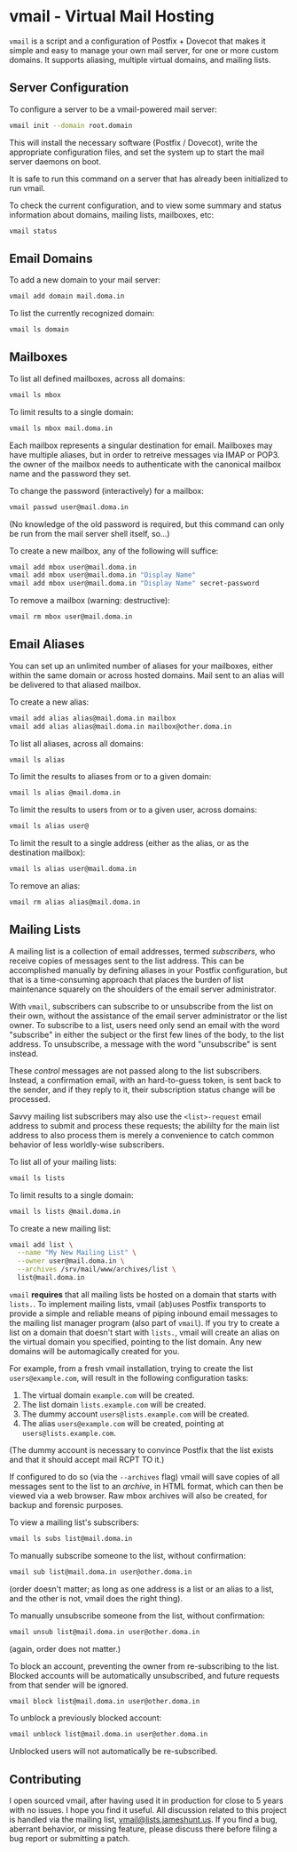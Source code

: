 vmail - Virtual Mail Hosting
============================

`vmail` is a script and a configuration of Postfix + Dovecot that
makes it simple and easy to manage your own mail server, for one
or more custom domains.  It supports aliasing, multiple virtual
domains, and mailing lists.

Server Configuration
--------------------

To configure a server to be a vmail-powered mail server:

```sh
vmail init --domain root.domain
```

This will install the necessary software (Postfix / Dovecot),
write the appropriate configuration files, and set the system up
to start the mail server daemons on boot.

It is safe to run this command on a server that has already been
initialized to run vmail.

To check the current configuration, and to view some summary and
status information about domains, mailing lists, mailboxes, etc:

```sh
vmail status
```

Email Domains
-------------

To add a new domain to your mail server:

```sh
vmail add domain mail.doma.in
```

To list the currently recognized domain:

```sh
vmail ls domain
```

Mailboxes
---------

To list all defined mailboxes, across all domains:

```sh
vmail ls mbox
```

To limit results to a single domain:

```sh
vmail ls mbox mail.doma.in
```

Each mailbox represents a singular destination for email.
Mailboxes may have multiple aliases, but in order to retreive
messages via IMAP or POP3. the owner of the mailbox needs to
authenticate with the canonical mailbox name and the password they
set.

To change the password (interactively) for a mailbox:

```sh
vmail passwd user@mail.doma.in
```

(No knowledge of the old password is required, but this command
can only be run from the mail server shell itself, so...)

To create a new mailbox, any of the following will suffice:

```sh
vmail add mbox user@mail.doma.in
vmail add mbox user@mail.doma.in "Display Name"
vmail add mbox user@mail.doma.in "Display Name" secret-password
```

To remove a mailbox (warning: destructive):

```sh
vmail rm mbox user@mail.doma.in
```

Email Aliases
-------------

You can set up an unlimited number of aliases for your mailboxes,
either within the same domain or across hosted domains.  Mail sent
to an alias will be delivered to that aliased mailbox.

To create a new alias:

```sh
vmail add alias alias@mail.doma.in mailbox
vmail add alias alias@mail.doma.in mailbox@other.doma.in
```

To list all aliases, across all domains:

```sh
vmail ls alias
```

To limit the results to aliases from or to a given domain:

```sh
vmail ls alias @mail.doma.in
```

To limit the results to users from or to a given user, across
domains:

```sh
vmail ls alias user@
```

To limit the result to a single address (either as the alias, or
as the destination mailbox):

```sh
vmail ls alias user@mail.doma.in
```

To remove an alias:

```sh
vmail rm alias alias@mail.doma.in
```

Mailing Lists
-------------

A mailing list is a collection of email addresses, termed
_subscribers_, who receive copies of messages sent to the list
address.  This can be accomplished manually by defining aliases in
your Postfix configuration, but that is a time-consuming approach
that places the burden of list maintenance squarely on the
shoulders of the email server administrator.

With `vmail`, subscribers can subscribe to or unsubscribe from the
list on their own, without the assistance of the email server
administrator or the list owner.  To subscribe to a list, users
need only send an email with the word "subscribe" in either the
subject or the first few lines of the body, to the list address.
To unsubscribe, a message with the word "unsubscribe" is sent
instead.

These _control_ messages are not passed along to the list
subscribers.  Instead, a confirmation email, with an hard-to-guess
token, is sent back to the sender, and if they reply to it, their
subscription status change will be processed.

Savvy mailing list subscribers may also use the `<list>-request`
email address to submit and process these requests; the abililty
for the main list address to also process them is merely a
convenience to catch common behavior of less worldly-wise
subscribers.

To list all of your mailing lists:

```sh
vmail ls lists
```

To limit results to a single domain:

```sh
vmail ls lists @mail.doma.in
```

To create a new mailing list:

```sh
vmail add list \
  --name "My New Mailing List" \
  --owner user@mail.doma.in \
  --archives /srv/mail/www/archives/list \
  list@mail.doma.in
```

`vmail` **requires** that all mailing lists be hosted on a domain
that starts with `lists.`.  To implement mailing lists, vmail
(ab)uses Postfix transports to provide a simple and reliable means
of piping inbound email messages to the mailing list manager
program (also part of `vmail`).  If you try to create a list on a
domain that doesn't start with `lists.`, vmail will create an
alias on the virtual domain you specified, pointing to the list
domain.  Any new domains will be automagically created for you.

For example, from a fresh vmail installation, trying to create the
list `users@example.com`, will result in the following
configuration tasks:

  1. The virtual domain `example.com` will be created.
  2. The list domain `lists.example.com` will be created.
  3. The dummy account `users@lists.example.com` will be created.
  4. The alias `users@example.com` will be created, pointing at
     `users@lists.example.com`.

(The dummy account is necessary to convince Postfix that the
list exists and that it should accept mail RCPT TO it.)

If configured to do so (via the `--archives` flag) vmail will save
copies of all messages sent to the list to an _archive_, in HTML
format, which can then be viewed via a web browser.  Raw mbox
archives will also be created, for backup and forensic purposes.

To view a mailing list's subscribers:

```sh
vmail ls subs list@mail.doma.in
```

To manually subscribe someone to the list, without confirmation:

```sh
vmail sub list@mail.doma.in user@other.doma.in
```

(order doesn't matter; as long as one address is a list or an
alias to a list, and the other is not, vmail does the right
thing).

To manually unsubscribe someone from the list, without
confirmation:

```sh
vmail unsub list@mail.doma.in user@other.doma.in
```

(again, order does not matter.)

To block an account, preventing the owner from re-subscribing to
the list.  Blocked accounts will be automatically unsubscribed,
and future requests from that sender will be ignored.

```sh
vmail block list@mail.doma.in user@other.doma.in
```

To unblock a previously blocked account:

```sh
vmail unblock list@mail.doma.in user@other.doma.in
```

Unblocked users will not automatically be re-subscribed.

Contributing
------------

I open sourced vmail, after having used it in production for close
to 5 years with no issues.  I hope you find it useful.  All
discussion related to this project is handled via the mailing
list, [vmail@lists.jameshunt.us][sub].  If you find a bug,
aberrant behavior, or missing feature, please discuss there
before filing a bug report or submitting a patch.



[sub]: mailto:vmail-request@lists.jameshunt.us?subject=subscribe

